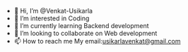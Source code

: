 - 👋 Hi, I’m @Venkat-Usikarla
- 👀 I’m interested in Coding
- 🌱 I’m currently learning Backend development
- 💞️ I’m looking to collaborate on Web development
- 📫 How to reach me My email:usikarlavenkat@gmail.com

<!---
Venkat-Usikarla/Venkat-Usikarla is a ✨ special ✨ repository because its `README.md` (this file) appears on your GitHub profile.
You can click the Preview link to take a look at your changes.
--->

